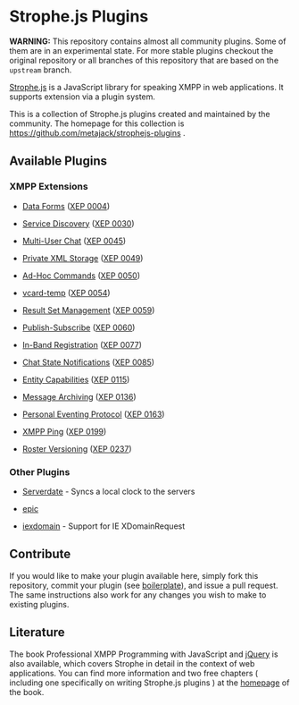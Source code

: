 # Strophe.js Plugins

**WARNING:**
This repository contains almost all community plugins. Some of them
are in an experimental state. For more stable plugins checkout the original
repository or all branches of this repository that are based on the `upstream`
branch.

[Strophe.js](http://code.stanziq.com/strophe) is a JavaScript library for
speaking XMPP in web applications. It supports extension via a plugin system.

This is a collection of Strophe.js plugins created and maintained by the
community. The homepage for this collection is
https://github.com/metajack/strophejs-plugins .

## Available Plugins

### XMPP Extensions

- [Data Forms](strophejs-plugins/tree/master/dataforms/)
  ([XEP 0004](http://xmpp.org/extensions/xep-0004.html))

- [Service Discovery](strophejs-plugins/tree/master/disco/)
  ([XEP 0030](http://xmpp.org/extensions/xep-0030.html))

- [Multi-User Chat](strophejs-plugins/tree/master/muc/)
  ([XEP 0045](http://xmpp.org/extensions/xep-0045.html))

- [Private XML Storage](strophejs-plugins/tree/master/private/)
  ([XEP 0049](http://xmpp.org/extensions/xep-0049.html))

- [Ad-Hoc Commands](strophejs-plugins/tree/master/cmds/)
  ([XEP 0050](http://xmpp.org/extensions/xep-0050.html))

- [vcard-temp](strophejs-plugins/tree/master/vcard/)
  ([XEP 0054](http://xmpp.org/extensions/xep-0054.html))

- [Result Set Management](strophejs-plugins/tree/master/rsm/)
  ([XEP 0059](http://xmpp.org/extensions/xep-0059.html))

- [Publish-Subscribe](strophejs-plugins/tree/master/pubsub/)
  ([XEP 0060](http://xmpp.org/extensions/xep-0060.html))

- [In-Band Registration](strophejs-plugins/tree/master/register/)
  ([XEP 0077](http://xmpp.org/extensions/xep-0077.html))

- [Chat State Notifications](strophejs-plugins/tree/master/chatstates/)
  ([XEP 0085](http://xmpp.org/extensions/xep-0085.html))

- [Entity Capabilities](strophejs-plugins/tree/master/caps/)
  ([XEP 0115](http://xmpp.org/extensions/xep-0115.html))

- [Message Archiving](strophejs-plugins/tree/master/archive/)
  ([XEP 0136](http://xmpp.org/extensions/xep-0136.html))

- [Personal Eventing Protocol](strophejs-plugins/tree/master/pep/)
  ([XEP 0163](http://xmpp.org/extensions/xep-0163.html))

- [XMPP Ping](strophejs-plugins/tree/master/ping/)
  ([XEP 0199](http://xmpp.org/extensions/xep-0199.html))

- [Roster Versioning](strophejs-plugins/tree/master/roster/)
  ([XEP 0237](http://xmpp.org/extensions/xep-0237.html))

### Other Plugins

- [Serverdate](strophejs-plugins/tree/master/serverdate/) - Syncs a local clock
  to the servers

- [epic](strophejs-plugins/tree/master/epic/)

- [iexdomain](strophejs-plugins/tree/master/iexdomain/) - Support for IE 
  XDomainRequest

## Contribute

If you would like to make your plugin available here, simply fork this
repository, commit your plugin (see [boilerplate](master/boilerplate)),
and issue a pull request.
The same instructions also work for any changes you wish to make to existing
plugins.


## Literature

The book Professional XMPP Programming with JavaScript and
[jQuery](http://jquery.com/) is also available, which covers Strophe in detail
in the context of web applications.
You can find more information and two free chapters ( including one specifically
 on writing Strophe.js plugins ) at the [homepage](http://professionalxmpp.com)
of the book.
